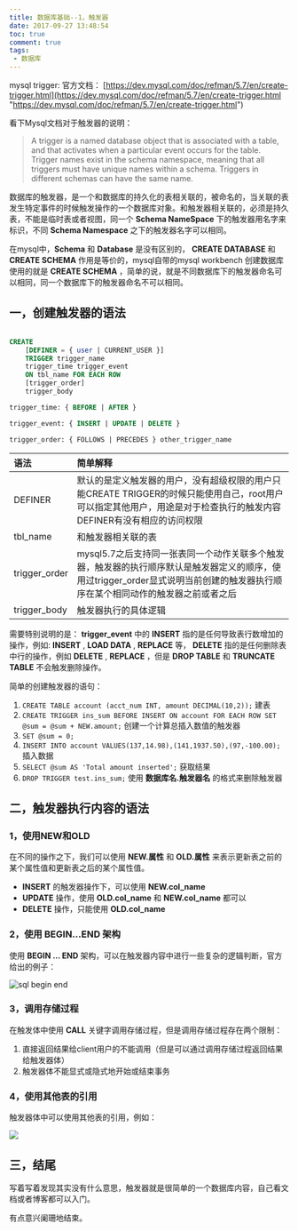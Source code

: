 ```yaml
---
title: 数据库基础--1，触发器
date: 2017-09-27 13:48:54
toc: true
comment: true
tags:
 - 数据库
---
```


mysql trigger: 官方文档： [https://dev.mysql.com/doc/refman/5.7/en/create-trigger.html](https://dev.mysql.com/doc/refman/5.7/en/create-trigger.html "https://dev.mysql.com/doc/refman/5.7/en/create-trigger.html")

看下Mysql文档对于触发器的说明：

>A trigger is a named database object that is associated with a table, and that activates when a particular event occurs for the table. Trigger names exist in the schema namespace, meaning that all triggers must have unique names within a schema. Triggers in different schemas can have the same name.

数据库的触发器，是一个和数据库的持久化的表相关联的，被命名的，当关联的表发生特定事件的时候触发操作的一个数据库对象。和触发器相关联的，必须是持久表，不能是临时表或者视图，同一个  **Schema NameSpace** 下的触发器用名字来标识，不同  **Schema Namespace** 之下的触发器名字可以相同。

在mysql中，**Schema** 和  **Database** 是没有区别的， **CREATE DATABASE** 和 **CREATE SCHEMA** 作用是等价的，mysql自带的mysql workbench 创建数据库使用的就是 **CREATE SCHEMA** ，简单的说，就是不同数据库下的触发器命名可以相同，同一个数据库下的触发器命名不可以相同。

<!--more-->

## 一，创建触发器的语法

``` sql

CREATE
    [DEFINER = { user | CURRENT_USER }]
    TRIGGER trigger_name
    trigger_time trigger_event
    ON tbl_name FOR EACH ROW
    [trigger_order]
    trigger_body

trigger_time: { BEFORE | AFTER }

trigger_event: { INSERT | UPDATE | DELETE }

trigger_order: { FOLLOWS | PRECEDES } other_trigger_name

```
| 语法          | 简单解释                                                                                                                                                             |
|:------------- |:-------------------------------------------------------------------------------------------------------------------------------------------------------------------- |
| DEFINER       | 默认的是定义触发器的用户，没有超级权限的用户只能CREATE TRIGGER的时候只能使用自己，root用户可以指定其他用户，用途是对于检查执行的触发内容 DEFINER有没有相应的访问权限 |
| tbl_name      | 和触发器相关联的表                                                                                                                                                   |
| trigger_order | mysql5.7之后支持同一张表同一个动作关联多个触发器，触发器的执行顺序默认是触发器定义的顺序，使用过trigger_order显式说明当前创建的触发器执行顺序在某个相同动作的触发器之前或者之后                                                                             |
| trigger_body  | 触发器执行的具体逻辑                                                                                                                                                 |


需要特别说明的是：  **trigger_event** 中的  **INSERT** 指的是任何导致表行数增加的操作，例如:  **INSERT** ,  **LOAD DATA** ,  **REPLACE** 等，  **DELETE** 指的是任何删除表中行的操作，例如  **DELETE** , **REPLACE** ，但是  **DROP TABLE** 和  **TRUNCATE TABLE** 不会触发删除操作。

简单的创建触发器的语句：

1. `CREATE TABLE account (acct_num INT, amount DECIMAL(10,2));` 建表
2. `CREATE TRIGGER ins_sum BEFORE INSERT ON account FOR EACH ROW SET @sum = @sum + NEW.amount;` 创建一个计算总插入数值的触发器
3. `SET @sum = 0;`
4. `INSERT INTO account VALUES(137,14.98),(141,1937.50),(97,-100.00);` 插入数据
5. `SELECT @sum AS 'Total amount inserted';` 获取结果
6. `DROP TRIGGER test.ins_sum;` 使用  **数据库名.触发器名** 的格式来删除触发器

 ## 二，触发器执行内容的语法

 ### 1，使用NEW和OLD

 在不同的操作之下，我们可以使用  **NEW.属性** 和  **OLD.属性** 来表示更新表之前的某个属性值和更新表之后的某个属性值。

-  **INSERT** 的触发器操作下，可以使用  **NEW.col_name**
-  **UPDATE** 操作，使用  **OLD.col_name** 和  **NEW.col_name** 都可以
-  **DELETE** 操作，只能使用  **OLD.col_name**

### 2，使用 BEGIN...END 架构

使用  **BEGIN ... END** 架构，可以在触发器内容中进行一些复杂的逻辑判断，官方给出的例子：

![sql begin end](http://photos.zengxihao.xyz/82f7470666c7575e6b5ed5e0d5c806c2.png)

### 3，调用存储过程

在触发体中使用  **CALL** 关键字调用存储过程，但是调用存储过程存在两个限制：

1. 直接返回结果给client用户的不能调用（但是可以通过调用存储过程返回结果给触发器体）
2. 触发器体不能显式或隐式地开始或结束事务

### 4，使用其他表的引用

触发器体中可以使用其他表的引用，例如：

![](http://photos.zengxihao.xyz/c7aee989e2fa6028667ce9ce7a402736.png)


## 三，结尾

写着写着发现其实没有什么意思，触发器就是很简单的一个数据库内容，自己看文档或者博客都可以入门。

有点意兴阑珊地结束。
